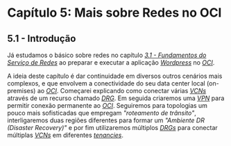# Capítulo 5: Mais sobre Redes no OCI

## 5.1 - Introdução

Já estudamos o básico sobre redes no capítulo _[3.1 - Fundamentos do Serviço de Redes](https://github.com/daniel-armbrust/oci-book/blob/main/chapter-3/3-1_fundamentos-redes.md)_ ao preparar e executar a aplicação _[Wordpress](https://pt.wikipedia.org/wiki/WordPress)_ no _[OCI](https://www.oracle.com/cloud/)_. 

A ideia deste capítulo é dar continuidade em diversos outros cenários mais complexos, e que envolvem a conectividade do seu data center local (on-premises) ao _[OCI](https://www.oracle.com/cloud/)_. Começarei explicando como conectar várias _[VCNs](https://docs.oracle.com/pt-br/iaas/Content/Network/Tasks/managingVCNs_topic-Overview_of_VCNs_and_Subnets.htm)_ através de um recurso chamado _[DRG](https://docs.oracle.com/pt-br/iaas/Content/Network/Tasks/managingDRGs.htm)_. Em seguida criaremos uma _[VPN](https://pt.wikipedia.org/wiki/Rede_privada_virtual)_ para permitir conexão permanente ao _[OCI](https://www.oracle.com/cloud/)_. Seguiremos para topologias um pouco mais sofisticadas que empregam _"roteamento de trânsito"_, interligaremos duas regiões diferentes para formar um _"Ambiente DR (Disaster Recovery)"_ e por fim utilizaremos múltiplos _[DRGs](https://docs.oracle.com/pt-br/iaas/Content/Network/Tasks/managingDRGs.htm)_ para conectar múltiplas _[VCNs](https://docs.oracle.com/pt-br/iaas/Content/Network/Tasks/managingVCNs_topic-Overview_of_VCNs_and_Subnets.htm)_ em diferentes _[tenancies](https://docs.oracle.com/pt-br/iaas/Content/Identity/Tasks/managingtenancy.htm)_.